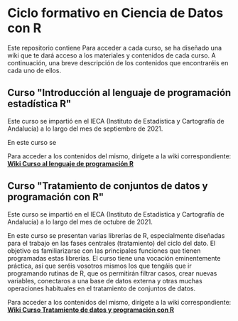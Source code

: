# Ciclo formativo en Ciencia de Datos con R

Este repositorio contiene 
Para acceder a cada curso, se ha diseñado una wiki que te dará acceso a los materiales y contenidos de cada curso. A continuación, una breve descripción de los contenidos que encontraréis en cada uno de ellos.


## Curso "Introducción al lenguaje de programación estadística R"

Este curso se impartió en el IECA (Instituto de Estadística y Cartografía de Andalucía) a lo largo del mes de septiembre de 2021. 

En este curso se 

Para acceder a los contenidos del mismo, dirígete a la wiki correspondiente: [**Wiki Curso al lenguaje de programación R**](https://github.com/joaplaro/Cursos-IECA/wiki/Tratamiento-de-datos-y-programaci%C3%B3n-con-R)

## Curso "Tratamiento de conjuntos de datos y programación con R"

Este curso se impartió en el IECA (Instituto de Estadística y Cartografía de Andalucía) a lo largo del mes de octubre de 2021. 

En este curso se presentan varias librerías de R, especialmente diseñadas para el trabajo en las fases centrales (tratamiento) del ciclo del dato. El objetivo es familiarizarse con las principales funciones que tienen programadas estas librerías. El curso tiene una vocación eminentemente práctica, así que seréis vosotros mismos los que tengáis que ir programando rutinas de R, que os permitirán filtrar casos, crear nuevas variables, conectaros a una base de datos externa y otras muchas operaciones habituales en el tratamiento de conjuntos de datos.

Para acceder a los contenidos del mismo, dirígete a la wiki correspondiente: [**Wiki Curso Tratamiento de datos y programación con R**](https://github.com/joaplaro/Cursos-IECA/wiki/Tratamiento-de-datos-y-programaci%C3%B3n-con-R)

